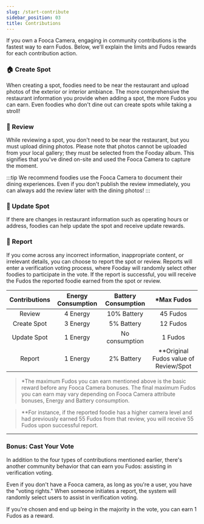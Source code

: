 ```yaml
---
slug: /start-contribute
sidebar_position: 03
title: Contributions
---
```


If you own a Fooca Camera, engaging in community contributions is the fastest way to earn Fudos. Below, we'll explain the limits and Fudos rewards for each contribution action.
 
### 🏠 Create Spot

When creating a spot, foodies need to be near the restaurant and upload photos of the exterior or interior ambiance. The more comprehensive the restaurant information you provide when adding a spot, the more Fudos you can earn. Even foodies who don't dine out can create spots while taking a stroll!

### 📓 Review

While reviewing a spot, you don't need to be near the restaurant, but you must upload dining photos. Please note that photos cannot be uploaded from your local gallery; they must be selected from the Fooday album. This signifies that you've dined on-site and used the Fooca Camera to capture the moment.

:::tip
We recommend foodies use the Fooca Camera to document their dining experiences. Even if you don't publish the review immediately, you can always add the review later with the dining photos!
:::


### 👷 Update Spot

If there are changes in restaurant information such as operating hours or address, foodies can help update the spot and receive update rewards.

### 🚨 Report

If you come across any incorrect information, inappropriate content, or irrelevant details, you can choose to report the spot or review. Reports will enter a verification voting process, where Fooday will randomly select other foodies to participate in the vote. If the report is successful, you will receive the Fudos the reported foodie earned from the spot or review.

| Contributions  | Energy Consumption    | Battery Consumption     | *Max Fudos    |
|:---:        | :---:        |:---:       | :---:       |
| Review      | 4 Energy  | 10% Battery  | 45 Fudos    |
| Create Spot | 3 Energy  | 5% Battery   | 12 Fudos   |
| Update Spot | 1 Energy  | No consumption   | 1 Fudos    |
| Report      | 1 Energy  | 2% Battery   | **Original Fudos value of Review/Spot     |
  
> *The maximum Fudos you can earn mentioned above is the basic reward before any Fooca Camera bonuses. The final maximum Fudos you can earn may vary depending on Fooca Camera attribute bonuses, Energy and Battery consumption.

> **For instance, if the reported foodie has a higher camera level and had previously earned 55 Fudos from that review, you will receive 55 Fudos upon successful report.

***

### Bonus: Cast Your Vote

In addition to the four types of contributions mentioned earlier, there's another community behavior that can earn you Fudos: assisting in verification voting.

Even if you don't have a Fooca camera, as long as you're a user, you have the "voting rights." When someone initiates a report, the system will randomly select users to assist in verification voting.

If you're chosen and end up being in the majority in the vote, you can earn 1 Fudos as a reward.
